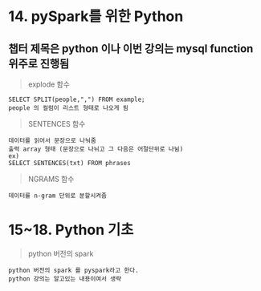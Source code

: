 # 14. pySpark를 위한 Python

## 챕터 제목은 python 이나 이번 강의는 mysql function 위주로 진행됨

> explode 함수<br>

```
SELECT SPLIT(people,",") FROM example;
people 의 컬럼이 리스트 형태로 나오게 됨 
```

> SENTENCES 함수

```
데이터를 읽어서 문장으로 나눠줌
출력 array 형태 (문장으로 나뉘고 그 다음은 어절단위로 나뉨)
ex)
SELECT SENTENCES(txt) FROM phrases 
```

> NGRAMS 함수 

```
데이터를 n-gram 단위로 분할시켜줌
```

# 15~18.  Python 기초

> python 버전의 spark

```
python 버전의 spark 를 pyspark라고 한다.
python 강의는 알고있는 내용이여서 생략
```



















